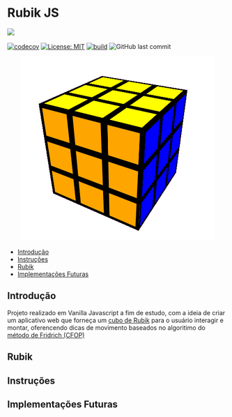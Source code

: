 # Rubik JS
[![](https://img.shields.io/badge/url-https%3A%2F%2Fgrrriiim.github.io%2Frubik--js%2Findex.html-purple)](https://grrriiim.github.io/rubik-js/index.html)


[![codecov](https://codecov.io/gh/GrrriiiM/rubik-js/branch/master/graph/badge.svg?token=OYQML9UZLP)](https://codecov.io/gh/GrrriiiM/rubik-js)
[![License: MIT](https://img.shields.io/badge/License-MIT-yellow.svg)](https://opensource.org/licenses/MIT)
[![build](https://github.com/GrrriiiM/rubik-js/actions/workflows/build.yml/badge.svg)](https://github.com/GrrriiiM/rubik-js/actions/workflows/build.yml)
![GitHub last commit](https://img.shields.io/github/last-commit/grrriiim/rubik-js)

<div style="text-align:center"><img src="docs/readme_rubik.png" /></div>

* [Introdução](#introdução)
* [Instruções](#intrucoes)
* [Rubik](#rubik)
* [Implementações Futuras](#implementações-futuras)

## Introdução
Projeto realizado em Vanilla Javascript a fim de estudo, com a ideia de criar um aplicativo web que forneça um [cubo de Rubik](https://pt.wikipedia.org/wiki/Cubo_de_Rubik) para o usuário interagir e montar, oferencendo dicas de movimento baseados no algoritimo do [método de Fridrich (CFOP)](https://cubovelocidade.com.br/tutorial/cubo-magico-3x3x3-metodo-avancado-fridrich-cfop/)

## Rubik


## Instruções


## Implementações Futuras